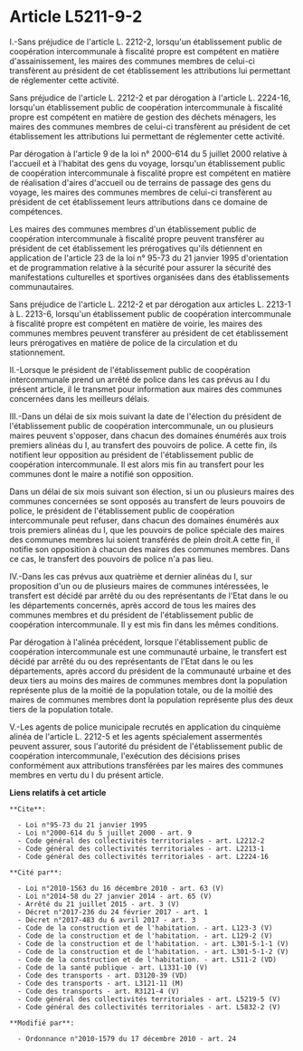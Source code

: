 # Article L5211-9-2

I.-Sans préjudice de l'article L. 2212-2, lorsqu'un établissement public de coopération intercommunale à fiscalité propre est
compétent en matière d'assainissement, les maires des communes membres de celui-ci transfèrent au président de cet
établissement les attributions lui permettant de réglementer cette activité. 

Sans préjudice de l'article L. 2212-2 et par dérogation à l'article L. 2224-16, lorsqu'un établissement public de coopération
intercommunale à fiscalité propre est compétent en matière  de gestion des déchets ménagers, les maires des communes membres
de celui-ci transfèrent au président de cet établissement les attributions lui permettant de réglementer cette activité. 

Par dérogation à l'article 9 de la loi n° 2000-614 du 5 juillet 2000 relative à l'accueil et à l'habitat des gens du voyage,
lorsqu'un établissement public de coopération intercommunale à fiscalité propre est compétent en matière de réalisation
d'aires d'accueil ou de terrains de passage des gens du voyage, les maires des communes membres de celui-ci transfèrent au
président de cet établissement leurs attributions dans ce domaine de compétences. 

Les maires des communes membres d'un établissement public de coopération intercommunale à fiscalité propre peuvent transférer
au président de cet établissement les prérogatives qu'ils détiennent en application de l'article 23 de la loi n° 95-73 du 21
janvier 1995 d'orientation et de programmation relative à la sécurité pour assurer la sécurité des manifestations culturelles
et sportives organisées dans des établissements communautaires. 

Sans préjudice de l'article L. 2212-2 et par dérogation aux articles L. 2213-1 à L. 2213-6, lorsqu'un établissement public de
coopération intercommunale à fiscalité propre est compétent en matière de voirie, les maires des communes membres peuvent
transférer au président de cet établissement leurs prérogatives en matière de police de la circulation et du stationnement. 

II.-Lorsque le président de l'établissement public de coopération intercommunale prend un arrêté de police dans les cas
prévus au I du présent article, il le transmet pour information aux maires des communes concernées dans les meilleurs
délais. 

III.-Dans un délai de six mois suivant la date de l'élection du président de l'établissement public de coopération
intercommunale, un ou plusieurs maires peuvent s'opposer, dans chacun des domaines énumérés aux trois premiers alinéas du I,
au transfert des pouvoirs de police. A cette fin, ils notifient leur opposition au président de l'établissement public de
coopération intercommunale. Il est alors mis fin au transfert pour les communes dont le maire a notifié son opposition. 

Dans un délai de six mois suivant son élection, si un ou plusieurs maires des communes concernées se sont opposés au
transfert de leurs pouvoirs de police, le président de l'établissement public de coopération intercommunale peut refuser,
dans chacun des domaines énumérés aux trois premiers alinéas du I, que les pouvoirs de police spéciale des maires des
communes membres lui soient transférés de plein droit.A cette fin, il notifie son opposition à chacun des maires des communes
membres. Dans ce cas, le transfert des pouvoirs de police n'a pas lieu. 

IV.-Dans les cas prévus aux quatrième et dernier alinéas du I, sur proposition d'un ou de plusieurs maires de communes
intéressées, le transfert est décidé par arrêté du ou des représentants de l'Etat dans le ou les départements concernés,
après accord de tous les maires des communes membres et du président de l'établissement public de coopération intercommunale.
Il y est mis fin dans les mêmes conditions. 

Par dérogation à l'alinéa précédent, lorsque l'établissement public de coopération intercommunale est une communauté urbaine,
le transfert est décidé par arrêté du ou des représentants de l'Etat dans le ou les départements, après accord du président
de la communauté urbaine et des deux tiers au moins des maires de communes membres dont la population représente plus de la
moitié de la population totale, ou de la moitié des maires de communes membres dont la population représente plus des deux
tiers de la population totale.

V.-Les agents de police municipale recrutés en application du cinquième alinéa de l'article L. 2212-5 et les agents
spécialement assermentés peuvent assurer, sous l'autorité du président de l'établissement public de coopération
intercommunale, l'exécution des décisions prises conformément aux attributions transférées par les maires des communes
membres en vertu du I du présent article.

**Liens relatifs à cet article**

	**Cite**:

	  - Loi n°95-73 du 21 janvier 1995
	  - Loi n°2000-614 du 5 juillet 2000 - art. 9
	  - Code général des collectivités territoriales - art. L2212-2
	  - Code général des collectivités territoriales - art. L2213-1
	  - Code général des collectivités territoriales - art. L2224-16

	**Cité par**:

	  - Loi n°2010-1563 du 16 décembre 2010 - art. 63 (V)
	  - Loi n°2014-58 du 27 janvier 2014 - art. 65 (V)
	  - Arrêté du 21 juillet 2015 - art. 3 (V)
	  - Décret n°2017-236 du 24 février 2017 - art. 1
	  - Décret n°2017-483 du 6 avril 2017 - art. 3
	  - Code de la construction et de l'habitation. - art. L123-3 (V)
	  - Code de la construction et de l'habitation. - art. L129-2 (V)
	  - Code de la construction et de l'habitation. - art. L301-5-1-1 (V)
	  - Code de la construction et de l'habitation. - art. L301-5-1-2 (V)
	  - Code de la construction et de l'habitation. - art. L511-2 (VD)
	  - Code de la santé publique - art. L1331-10 (V)
	  - Code des transports - art. D3120-39 (VD)
	  - Code des transports - art. L3121-11 (M)
	  - Code des transports - art. R3121-4 (V)
	  - Code général des collectivités territoriales - art. L5219-5 (V)
	  - Code général des collectivités territoriales - art. L5832-2 (V)

	**Modifié par**:

	  - Ordonnance n°2010-1579 du 17 décembre 2010 - art. 24
